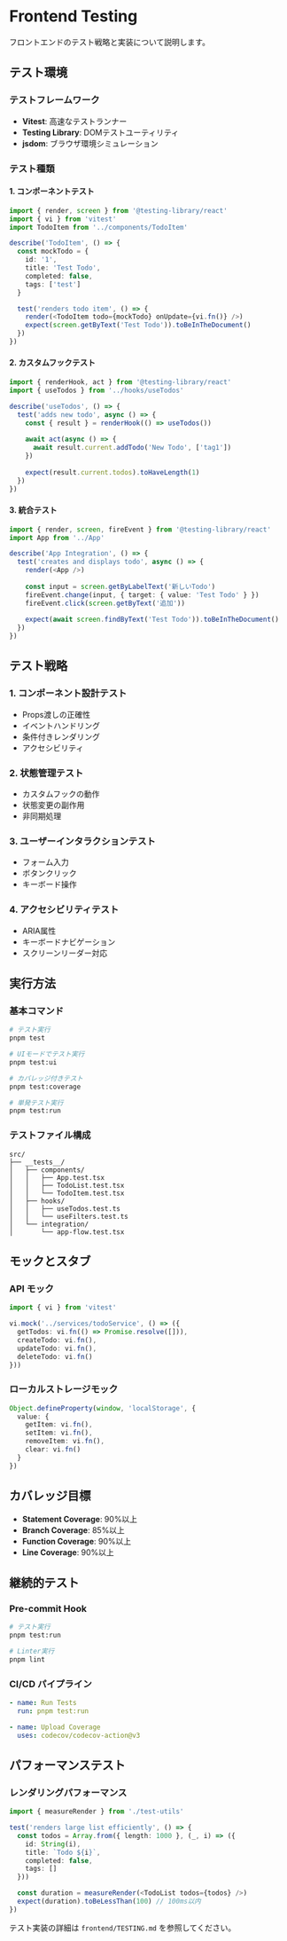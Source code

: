 # Frontend Testing

フロントエンドのテスト戦略と実装について説明します。

## テスト環境

### テストフレームワーク
- **Vitest**: 高速なテストランナー
- **Testing Library**: DOMテストユーティリティ
- **jsdom**: ブラウザ環境シミュレーション

### テスト種類

#### 1. コンポーネントテスト
```typescript
import { render, screen } from '@testing-library/react'
import { vi } from 'vitest'
import TodoItem from '../components/TodoItem'

describe('TodoItem', () => {
  const mockTodo = {
    id: '1',
    title: 'Test Todo',
    completed: false,
    tags: ['test']
  }

  test('renders todo item', () => {
    render(<TodoItem todo={mockTodo} onUpdate={vi.fn()} />)
    expect(screen.getByText('Test Todo')).toBeInTheDocument()
  })
})
```

#### 2. カスタムフックテスト
```typescript
import { renderHook, act } from '@testing-library/react'
import { useTodos } from '../hooks/useTodos'

describe('useTodos', () => {
  test('adds new todo', async () => {
    const { result } = renderHook(() => useTodos())
    
    await act(async () => {
      await result.current.addTodo('New Todo', ['tag1'])
    })
    
    expect(result.current.todos).toHaveLength(1)
  })
})
```

#### 3. 統合テスト
```typescript
import { render, screen, fireEvent } from '@testing-library/react'
import App from '../App'

describe('App Integration', () => {
  test('creates and displays todo', async () => {
    render(<App />)
    
    const input = screen.getByLabelText('新しいTodo')
    fireEvent.change(input, { target: { value: 'Test Todo' } })
    fireEvent.click(screen.getByText('追加'))
    
    expect(await screen.findByText('Test Todo')).toBeInTheDocument()
  })
})
```

## テスト戦略

### 1. コンポーネント設計テスト
- Props渡しの正確性
- イベントハンドリング
- 条件付きレンダリング
- アクセシビリティ

### 2. 状態管理テスト
- カスタムフックの動作
- 状態変更の副作用
- 非同期処理

### 3. ユーザーインタラクションテスト
- フォーム入力
- ボタンクリック
- キーボード操作

### 4. アクセシビリティテスト
- ARIA属性
- キーボードナビゲーション
- スクリーンリーダー対応

## 実行方法

### 基本コマンド
```bash
# テスト実行
pnpm test

# UIモードでテスト実行
pnpm test:ui

# カバレッジ付きテスト
pnpm test:coverage

# 単発テスト実行
pnpm test:run
```

### テストファイル構成
```
src/
├── __tests__/
│   ├── components/
│   │   ├── App.test.tsx
│   │   ├── TodoList.test.tsx
│   │   └── TodoItem.test.tsx
│   ├── hooks/
│   │   ├── useTodos.test.ts
│   │   └── useFilters.test.ts
│   └── integration/
│       └── app-flow.test.tsx
```

## モックとスタブ

### API モック
```typescript
import { vi } from 'vitest'

vi.mock('../services/todoService', () => ({
  getTodos: vi.fn(() => Promise.resolve([])),
  createTodo: vi.fn(),
  updateTodo: vi.fn(),
  deleteTodo: vi.fn()
}))
```

### ローカルストレージモック
```typescript
Object.defineProperty(window, 'localStorage', {
  value: {
    getItem: vi.fn(),
    setItem: vi.fn(),
    removeItem: vi.fn(),
    clear: vi.fn()
  }
})
```

## カバレッジ目標

- **Statement Coverage**: 90%以上
- **Branch Coverage**: 85%以上
- **Function Coverage**: 90%以上
- **Line Coverage**: 90%以上

## 継続的テスト

### Pre-commit Hook
```bash
# テスト実行
pnpm test:run

# Linter実行
pnpm lint
```

### CI/CD パイプライン
```yaml
- name: Run Tests
  run: pnpm test:run

- name: Upload Coverage
  uses: codecov/codecov-action@v3
```

## パフォーマンステスト

### レンダリングパフォーマンス
```typescript
import { measureRender } from './test-utils'

test('renders large list efficiently', () => {
  const todos = Array.from({ length: 1000 }, (_, i) => ({
    id: String(i),
    title: `Todo ${i}`,
    completed: false,
    tags: []
  }))

  const duration = measureRender(<TodoList todos={todos} />)
  expect(duration).toBeLessThan(100) // 100ms以内
})
```

テスト実装の詳細は `frontend/TESTING.md` を参照してください。
